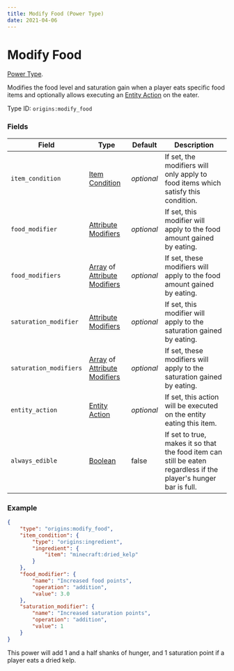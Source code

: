 ```yaml
---
title: Modify Food (Power Type)
date: 2021-04-06
---
```

# Modify Food

[Power Type](../power_types.md).

Modifies the food level and saturation gain when a player eats specific food items and optionally allows executing an [Entity Action](../entity_actions.md) on the eater.

Type ID: `origins:modify_food`

### Fields

Field  | Type | Default | Description
-------|------|---------|-------------
`item_condition` | [Item Condition](../item_conditions.md) | _optional_ | If set, the modifiers will only apply to food items which satisfy this condition.
`food_modifier` | [Attribute Modifiers](../data_types/attribute_modifier.md) | _optional_ | If set, this modifier will apply to the food amount gained by eating.
`food_modifiers` | [Array](../data_types/array.md) of [Attribute Modifiers](../data_types/attribute_modifier.md) | _optional_ | If set, these modifiers will apply to the food amount gained by eating.
`saturation_modifier` | [Attribute Modifiers](../data_types/attribute_modifier.md) | _optional_ | If set, this modifier will apply to the saturation gained by eating.
`saturation_modifiers` | [Array](../data_types/array.md) of [Attribute Modifiers](../data_types/attribute_modifier.md) | _optional_ | If set, these modifiers will apply to the saturation gained by eating.
`entity_action` | [Entity Action](../entity_actions.md) | _optional_ | If set, this action will be executed on the entity eating this item.
`always_edible` | [Boolean](../data_types/boolean.md) | false | If set to true, makes it so that the food item can still be eaten regardless if the player's hunger bar is full.


### Example
```json
{
    "type": "origins:modify_food",
    "item_condition": {
        "type": "origins:ingredient",
        "ingredient": {
            "item": "minecraft:dried_kelp"
        }
    },
    "food_modifier": {
        "name": "Increased food points",
        "operation": "addition",
        "value": 3.0
    },
    "saturation_modifier": {
        "name": "Increased saturation points",
        "operation": "addition",
        "value": 1
    }
}
```
This power will add 1 and a half shanks of hunger, and 1 saturation point if a player eats a dried kelp.